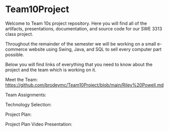 # Team10Project
Welcome to Team 10s project repository. Here you will find all of the artifacts, presentations, documentation, and source code for our SWE 3313 class project.

Throughout the remainder of the semester we will be working on a small e-commerce website using Swing, Java, and SQL to sell every computer part possible.

Below you will find links of everything that you need to know about the project and the team which is working on it.

Meet the Team: https://github.com/brodeymc/Team10Project/blob/main/Riley%20Powell.md

Team Assignments:

Technology Selection:

Project Plan:

Project Plan Video Presentation:
